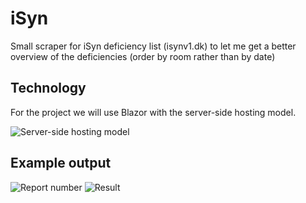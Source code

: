 # iSyn
Small scraper for iSyn deficiency list (isynv1.dk) to let me get a better overview of the deficiencies (order by room rather than by date)

## Technology
For the project we will use Blazor with the server-side hosting model.

![Server-side hosting model](https://user-images.githubusercontent.com/1874516/43042867-eaa8bb76-8d3b-11e8-8f1d-60768f86f710.png "Server-side hosting model (Blazor)")

## Example output
![Report number](http://github-images.fobr.dk/isyn1.png "Report number")
![Result](http://github-images.fobr.dk/isyn2.png "Result")